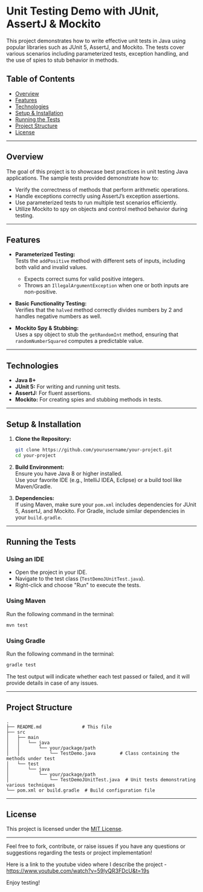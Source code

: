 

# Unit Testing Demo with JUnit, AssertJ & Mockito

This project demonstrates how to write effective unit tests in Java using popular libraries such as JUnit 5, AssertJ, and Mockito. The tests cover various scenarios including parameterized tests, exception handling, and the use of spies to stub behavior in methods.

## Table of Contents

- [Overview](#overview)
- [Features](#features)
- [Technologies](#technologies)
- [Setup & Installation](#setup--installation)
- [Running the Tests](#running-the-tests)
- [Project Structure](#project-structure)
- [License](#license)

---

## Overview

The goal of this project is to showcase best practices in unit testing Java applications. The sample tests provided demonstrate how to:

- Verify the correctness of methods that perform arithmetic operations.
- Handle exceptions correctly using AssertJ’s exception assertions.
- Use parameterized tests to run multiple test scenarios efficiently.
- Utilize Mockito to spy on objects and control method behavior during testing.

---

## Features

- **Parameterized Testing:**  
  Tests the `addPositive` method with different sets of inputs, including both valid and invalid values.  
  - Expects correct sums for valid positive integers.
  - Throws an `IllegalArgumentException` when one or both inputs are non-positive.

- **Basic Functionality Testing:**  
  Verifies that the `halved` method correctly divides numbers by 2 and handles negative numbers as well.

- **Mockito Spy & Stubbing:**  
  Uses a spy object to stub the `getRandomInt` method, ensuring that `randomNumberSquared` computes a predictable value.

---

## Technologies

- **Java 8+**
- **JUnit 5:** For writing and running unit tests.
- **AssertJ:** For fluent assertions.
- **Mockito:** For creating spies and stubbing methods in tests.

---

## Setup & Installation

1. **Clone the Repository:**

   ```bash
   git clone https://github.com/yourusername/your-project.git
   cd your-project
   ```

2. **Build Environment:**  
   Ensure you have Java 8 or higher installed.  
   Use your favorite IDE (e.g., IntelliJ IDEA, Eclipse) or a build tool like Maven/Gradle.

3. **Dependencies:**  
   If using Maven, make sure your `pom.xml` includes dependencies for JUnit 5, AssertJ, and Mockito. For Gradle, include similar dependencies in your `build.gradle`.

---

## Running the Tests

### Using an IDE

- Open the project in your IDE.
- Navigate to the test class (`TestDemoJUnitTest.java`).
- Right-click and choose "Run" to execute the tests.

### Using Maven

Run the following command in the terminal:

```bash
mvn test
```

### Using Gradle

Run the following command in the terminal:

```bash
gradle test
```

The test output will indicate whether each test passed or failed, and it will provide details in case of any issues.

---

## Project Structure

```
.
├── README.md               # This file
├── src
│   ├── main
│   │   └── java
│   │       └── your/package/path
│   │           └── TestDemo.java         # Class containing the methods under test
│   └── test
│       └── java
│           └── your/package/path
│               └── TestDemoJUnitTest.java  # Unit tests demonstrating various techniques
└── pom.xml or build.gradle  # Build configuration file
```

---

## License

This project is licensed under the [MIT License](LICENSE).

---

Feel free to fork, contribute, or raise issues if you have any questions or suggestions regarding the tests or project implementation!

Here is a link to the youtube video where I describe the project - https://www.youtube.com/watch?v=59lyQR3FDcU&t=19s

Enjoy testing!

